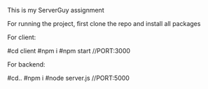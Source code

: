 This is my ServerGuy assignment


For running the project, first clone the repo and install all packages 

For client: 

#cd client
#npm i
#npm start //PORT:3000



For backend:

#cd..
#npm i 
#node server.js  //PORT:5000


